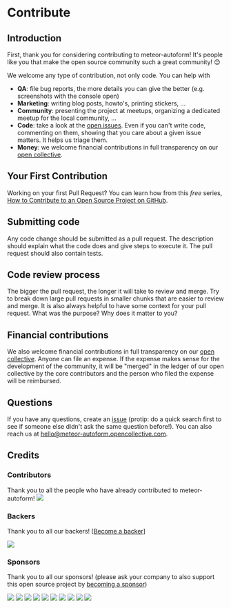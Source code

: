 # Contribute

## Introduction

First, thank you for considering contributing to meteor-autoform! It's people like you that make the open source community such a great community! 😊

We welcome any type of contribution, not only code. You can help with 
- **QA**: file bug reports, the more details you can give the better (e.g. screenshots with the console open)
- **Marketing**: writing blog posts, howto's, printing stickers, ...
- **Community**: presenting the project at meetups, organizing a dedicated meetup for the local community, ...
- **Code**: take a look at the [open issues](issues). Even if you can't write code, commenting on them, showing that you care about a given issue matters. It helps us triage them.
- **Money**: we welcome financial contributions in full transparency on our [open collective](https://opencollective.com/meteor-autoform).

## Your First Contribution

Working on your first Pull Request? You can learn how from this *free* series, [How to Contribute to an Open Source Project on GitHub](https://egghead.io/series/how-to-contribute-to-an-open-source-project-on-github).

## Submitting code

Any code change should be submitted as a pull request. The description should explain what the code does and give steps to execute it. The pull request should also contain tests.

## Code review process

The bigger the pull request, the longer it will take to review and merge. Try to break down large pull requests in smaller chunks that are easier to review and merge.
It is also always helpful to have some context for your pull request. What was the purpose? Why does it matter to you?

## Financial contributions

We also welcome financial contributions in full transparency on our [open collective](https://opencollective.com/meteor-autoform).
Anyone can file an expense. If the expense makes sense for the development of the community, it will be "merged" in the ledger of our open collective by the core contributors and the person who filed the expense will be reimbursed.

## Questions

If you have any questions, create an [issue](issue) (protip: do a quick search first to see if someone else didn't ask the same question before!).
You can also reach us at hello@meteor-autoform.opencollective.com.

## Credits

### Contributors

Thank you to all the people who have already contributed to meteor-autoform!
<a href="graphs/contributors"><img src="https://opencollective.com/meteor-autoform/contributors.svg?width=890" /></a>


### Backers

Thank you to all our backers! [[Become a backer](https://opencollective.com/meteor-autoform#backer)]

<a href="https://opencollective.com/meteor-autoform#backers" target="_blank"><img src="https://opencollective.com/meteor-autoform/backers.svg?width=890"></a>


### Sponsors

Thank you to all our sponsors! (please ask your company to also support this open source project by [becoming a sponsor](https://opencollective.com/meteor-autoform#sponsor))

<a href="https://opencollective.com/meteor-autoform/sponsor/0/website" target="_blank"><img src="https://opencollective.com/meteor-autoform/sponsor/0/avatar.svg"></a>
<a href="https://opencollective.com/meteor-autoform/sponsor/1/website" target="_blank"><img src="https://opencollective.com/meteor-autoform/sponsor/1/avatar.svg"></a>
<a href="https://opencollective.com/meteor-autoform/sponsor/2/website" target="_blank"><img src="https://opencollective.com/meteor-autoform/sponsor/2/avatar.svg"></a>
<a href="https://opencollective.com/meteor-autoform/sponsor/3/website" target="_blank"><img src="https://opencollective.com/meteor-autoform/sponsor/3/avatar.svg"></a>
<a href="https://opencollective.com/meteor-autoform/sponsor/4/website" target="_blank"><img src="https://opencollective.com/meteor-autoform/sponsor/4/avatar.svg"></a>
<a href="https://opencollective.com/meteor-autoform/sponsor/5/website" target="_blank"><img src="https://opencollective.com/meteor-autoform/sponsor/5/avatar.svg"></a>
<a href="https://opencollective.com/meteor-autoform/sponsor/6/website" target="_blank"><img src="https://opencollective.com/meteor-autoform/sponsor/6/avatar.svg"></a>
<a href="https://opencollective.com/meteor-autoform/sponsor/7/website" target="_blank"><img src="https://opencollective.com/meteor-autoform/sponsor/7/avatar.svg"></a>
<a href="https://opencollective.com/meteor-autoform/sponsor/8/website" target="_blank"><img src="https://opencollective.com/meteor-autoform/sponsor/8/avatar.svg"></a>
<a href="https://opencollective.com/meteor-autoform/sponsor/9/website" target="_blank"><img src="https://opencollective.com/meteor-autoform/sponsor/9/avatar.svg"></a>

<!-- This `CONTRIBUTING.md` is based on @nayafia's template https://github.com/nayafia/contributing-template -->
